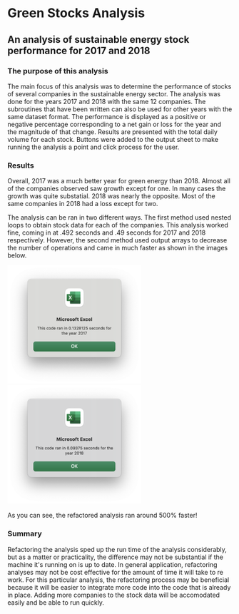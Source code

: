 # Green Stocks Analysis
## An analysis of sustainable energy stock performance for 2017 and 2018
### The purpose of this analysis
The  main focus of this analysis was to determine the performance of stocks of several companies in the sustainable energy sector. The analysis was done for the years 2017 and 2018 with the same 12 companies. The subroutines that have been written can also be used for other years with the same dataset format. The performance is displayed as a positive or negative percentage corresponding to a net gain or loss for the year and the magnitude of that change. Results are presented with the total daily volume for each stock. Buttons were added to the output sheet to make running the analysis a point and click process for the user.

### Results
Overall, 2017 was a much better year for green energy than 2018. Almost all of the companies observed saw growth except for one. In many cases the growth was quite substatial. 2018 was nearly the opposite. Most of the same companies in 2018 had a loss except for two.

The analysis can be ran in two different ways. The first method used nested loops to obtain stock data for each of the companies. This analysis worked fine, coming in at .492 seconds and .49 seconds for 2017 and 2018 respectively. However, the second method used output arrays to decrease the number of operations and came in much faster as shown in the images below.

<img src="Resources/VBA_Challenge_2017.png" width=300> <img src="Resources/VBA_Challenge_2018.png" width=300>

As you can see, the refactored analysis ran around 500% faster!

### Summary
Refactoring the analysis sped up the run time of the analysis considerably, but as a matter or practicality, the difference may not be substantial if the machine it's running on is up to date. In general application, refactoring analyses may not be cost effective for the amount of time it will take to re work. For this particular analysis, the refactoring process may be beneficial because it will be easier to integrate more code into the code that is already in place. Adding more companies to the stock data will be accomodated easily and be able to run quickly.
